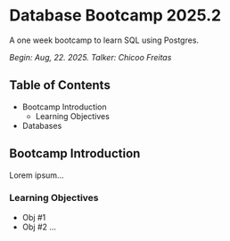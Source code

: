 # Database Bootcamp 2025.2
A one week bootcamp to learn SQL using Postgres.

_Begin: Aug, 22. 2025._
_Talker: Chicoo Freitas_

## Table of Contents
- Bootcamp Introduction
  - Learning Objectives
- Databases 

## Bootcamp Introduction
Lorem ipsum...

### Learning Objectives
- Obj #1
- Obj #2
...

